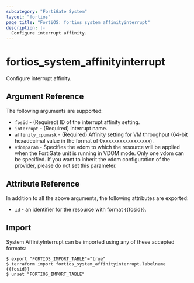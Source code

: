 ```yaml
---
subcategory: "FortiGate System"
layout: "fortios"
page_title: "FortiOS: fortios_system_affinityinterrupt"
description: |-
  Configure interrupt affinity.
---
```


# fortios_system_affinityinterrupt
Configure interrupt affinity.

## Argument Reference

The following arguments are supported:

* `fosid` - (Required) ID of the interrupt affinity setting.
* `interrupt` - (Required) Interrupt name.
* `affinity_cpumask` - (Required) Affinity setting for VM throughput (64-bit hexadecimal value in the format of 0xxxxxxxxxxxxxxxxx).
* `vdomparam` - Specifies the vdom to which the resource will be applied when the FortiGate unit is running in VDOM mode. Only one vdom can be specified. If you want to inherit the vdom configuration of the provider, please do not set this parameter.


## Attribute Reference

In addition to all the above arguments, the following attributes are exported:
* `id` - an identifier for the resource with format {{fosid}}.

## Import

System AffinityInterrupt can be imported using any of these accepted formats:
```
$ export "FORTIOS_IMPORT_TABLE"="true"
$ terraform import fortios_system_affinityinterrupt.labelname {{fosid}}
$ unset "FORTIOS_IMPORT_TABLE"
```
